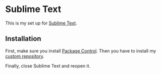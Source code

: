 # Sublime Text

This is my set up for [Sublime Text](https://sublimetext.com/).

## Installation

First, make sure you install [Package Control](https://packagecontrol.io). Then
you have to install my [custom repository](https://sublime.fnando.com/).

Finally, close Sublime Text and reopen it.
